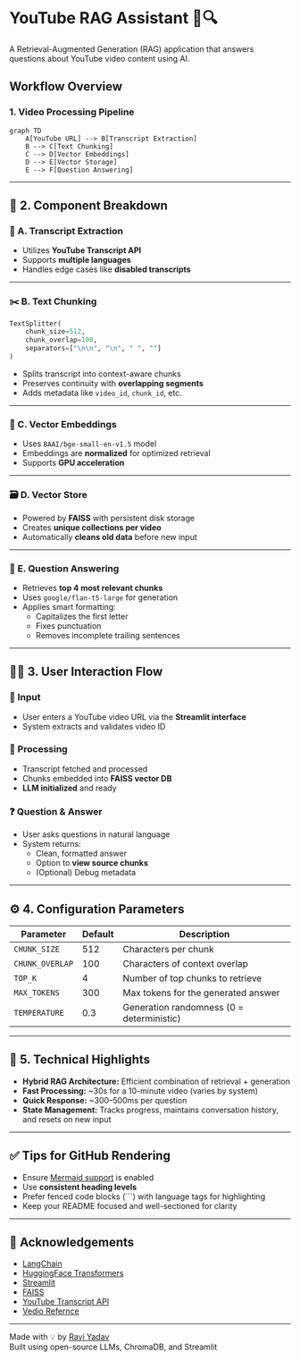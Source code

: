 # YouTube RAG Assistant 🎥🔍

A Retrieval-Augmented Generation (RAG) application that answers questions about YouTube video content using AI.

## Workflow Overview

### 1. Video Processing Pipeline

```mermaid
graph TD
    A[YouTube URL] --> B[Transcript Extraction]
    B --> C[Text Chunking]
    C --> D[Vector Embeddings]
    D --> E[Vector Storage]
    E --> F[Question Answering]

```

---

## 🧩 2. Component Breakdown

### 📄 A. Transcript Extraction

- Utilizes **YouTube Transcript API**  
- Supports **multiple languages**  
- Handles edge cases like **disabled transcripts**

---

### ✂️ B. Text Chunking

```python
TextSplitter(
    chunk_size=512,
    chunk_overlap=100,
    separators=["\n\n", "\n", " ", ""]
)
```

- Splits transcript into context-aware chunks  
- Preserves continuity with **overlapping segments**  
- Adds metadata like `video_id`, `chunk_id`, etc.

---

### 🧠 C. Vector Embeddings

- Uses `BAAI/bge-small-en-v1.5` model  
- Embeddings are **normalized** for optimized retrieval  
- Supports **GPU acceleration**

---

### 🗃️ D. Vector Store

- Powered by **FAISS** with persistent disk storage  
- Creates **unique collections per video**  
- Automatically **cleans old data** before new input

---

### 🤖 E. Question Answering

- Retrieves **top 4 most relevant chunks**  
- Uses `google/flan-t5-large` for generation  
- Applies smart formatting:
  - Capitalizes the first letter  
  - Fixes punctuation  
  - Removes incomplete trailing sentences

---

## 🧑‍💻 3. User Interaction Flow

### 🔹 Input

- User enters a YouTube video URL via the **Streamlit interface**  
- System extracts and validates video ID

### 🔄 Processing

- Transcript fetched and processed  
- Chunks embedded into **FAISS vector DB**  
- **LLM initialized** and ready

### ❓ Question & Answer

- User asks questions in natural language  
- System returns:
  - Clean, formatted answer  
  - Option to **view source chunks**  
  - (Optional) Debug metadata

---

## ⚙️ 4. Configuration Parameters

| Parameter       | Default | Description                           |
|----------------|---------|---------------------------------------|
| `CHUNK_SIZE`   | 512     | Characters per chunk                  |
| `CHUNK_OVERLAP`| 100     | Characters of context overlap         |
| `TOP_K`        | 4       | Number of top chunks to retrieve      |
| `MAX_TOKENS`   | 300     | Max tokens for the generated answer   |
| `TEMPERATURE`  | 0.3     | Generation randomness (0 = deterministic) |

---

## 🚀 5. Technical Highlights

- **Hybrid RAG Architecture:** Efficient combination of retrieval + generation  
- **Fast Processing:** ~30s for a 10-minute video (varies by system)  
- **Quick Response:** ~300–500ms per question  
- **State Management:** Tracks progress, maintains conversation history, and resets on new input

---

## ✅ Tips for GitHub Rendering

- Ensure [Mermaid support](https://github.blog/2022-02-14-include-diagrams-markdown-files-mermaid/) is enabled  
- Use **consistent heading levels**  
- Prefer fenced code blocks (```) with language tags for highlighting  
- Keep your README focused and well-sectioned for clarity

---

## 🙌 Acknowledgements

- [LangChain](https://github.com/langchain-ai/langchain)  
- [HuggingFace Transformers](https://huggingface.co/transformers/)  
- [Streamlit](https://streamlit.io/)  
- [FAISS](https://github.com/facebookresearch/faiss)  
- [YouTube Transcript API](https://pypi.org/project/youtube-transcript-api/)
- [Vedio Refernce](https://www.youtube.com/watch?v=J5_-l7WIO_w&list=PLKnIA16_RmvaTbihpo4MtzVm4XOQa0ER0&index)

---

Made with 💡 by [Ravi Yadav](https://github.com/raviyadav44)  
Built using open-source LLMs, ChromaDB, and Streamlit
